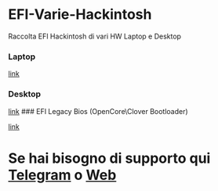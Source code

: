 # EFI-Varie-Hackintosh
Raccolta EFI Hackintosh di vari HW Laptop e Desktop

### Laptop

[link](https://github.com/Baio1977/EFI-Varie-Hackintosh/tree/main/EFI%20Laptop%20)

### Desktop

[link](https://github.com/Baio1977/EFI-Varie-Hackintosh/tree/main/EFI%20Desktop)                                                                                                                             ### EFI Legacy Bios (OpenCore\Clover Bootloader)

[link](https://github.com/Baio1977/EFI-Varie-Hackintosh/tree/main/EFI%20Legacy%20Bios)   

# Se hai bisogno di supporto qui [Telegram](https://t.me/HackintoshLife_it) o [Web](https://www.hackintoshlife.it/)
